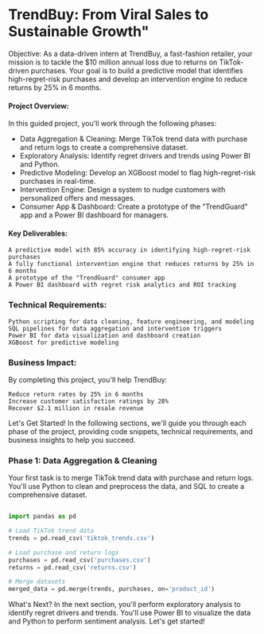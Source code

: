 # TrendBuy: From Viral Sales to Sustainable Growth"

Objective: As a data-driven intern at TrendBuy, a fast-fashion retailer, your mission is to tackle the $10 million annual loss due to returns on TikTok-driven purchases. Your goal is to build a predictive model that identifies high-regret-risk purchases and develop an intervention engine to reduce returns by 25% in 6 months.

#### Project Overview:
In this guided project, you'll work through the following phases:

- Data Aggregation & Cleaning: Merge TikTok trend data with purchase and return logs to create a comprehensive dataset.
- Exploratory Analysis: Identify regret drivers and trends using Power BI and Python.
- Predictive Modeling: Develop an XGBoost model to flag high-regret-risk purchases in real-time.
- Intervention Engine: Design a system to nudge customers with personalized offers and messages.
- Consumer App & Dashboard: Create a prototype of the "TrendGuard" app and a Power BI dashboard for managers.

#### Key Deliverables:

    A predictive model with 85% accuracy in identifying high-regret-risk purchases
    A fully functional intervention engine that reduces returns by 25% in 6 months
    A prototype of the "TrendGuard" consumer app
    A Power BI dashboard with regret risk analytics and ROI tracking

### Technical Requirements:

    Python scripting for data cleaning, feature engineering, and modeling
    SQL pipelines for data aggregation and intervention triggers
    Power BI for data visualization and dashboard creation
    XGBoost for predictive modeling

### Business Impact:
By completing this project, you'll help TrendBuy:

    Reduce return rates by 25% in 6 months
    Increase customer satisfaction ratings by 28%
    Recover $2.1 million in resale revenue

Let's Get Started!
In the following sections, we'll guide you through each phase of the project, providing code snippets, technical requirements, and business insights to help you succeed.

### Phase 1: Data Aggregation & Cleaning
Your first task is to merge TikTok trend data with purchase and return logs. You'll use Python to clean and preprocess the data, and SQL to create a comprehensive dataset.

```Python

import pandas as pd

# Load TikTok trend data
trends = pd.read_csv('tiktok_trends.csv')

# Load purchase and return logs
purchases = pd.read_csv('purchases.csv')
returns = pd.read_csv('returns.csv')

# Merge datasets
merged_data = pd.merge(trends, purchases, on='product_id')
```
What's Next?
In the next section, you'll perform exploratory analysis to identify regret drivers and trends. You'll use Power BI to visualize the data and Python to perform sentiment analysis.
Let's get started!
